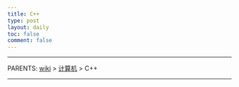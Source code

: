 ```yaml
---
title: C++
type: post
layout: daily
toc: false
comment: false
---
```

---
PARENTS: [wiki](/gknows/wiki) > [计算机](/gknows/计算机) > C++

---

